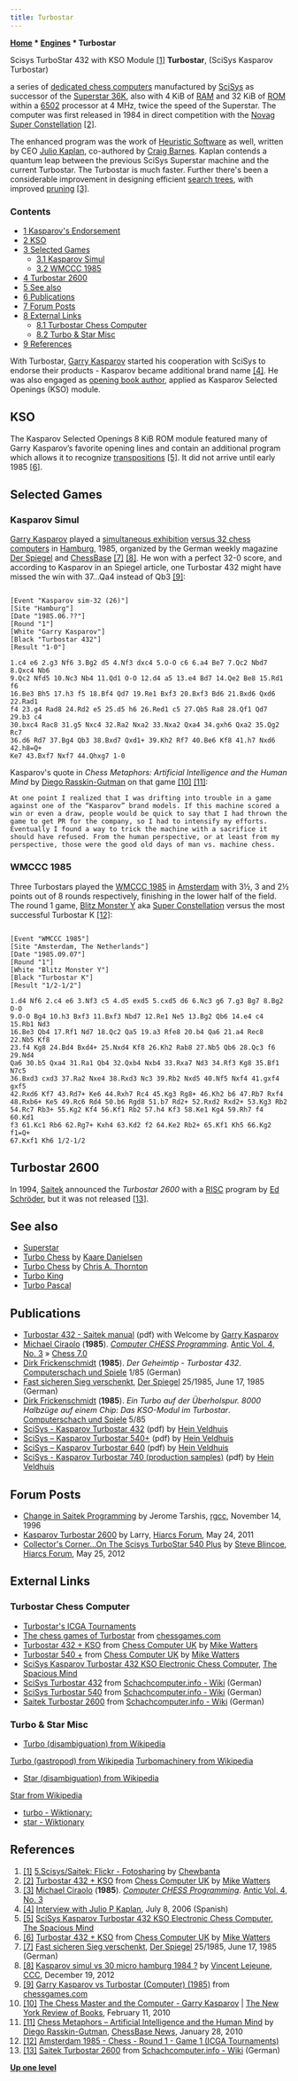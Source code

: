 ```yaml
---
title: Turbostar
---
```

**[Home](Home "Home") \* [Engines](Engines "Engines") \* Turbostar**



 [](http://www.flickr.com/photos/10261668@N05/7248309234/in/set-72157600922172552) Scisys TurboStar 432 with KSO Module <a id="cite-note-1" href="#cite-ref-1">[1]</a> 
**Turbostar**, (SciSys Kasparov Turbostar)  

a series of [dedicated chess computers](Dedicated_Chess_Computers "Dedicated Chess Computers") manufactured by [SciSys](Saitek "Saitek") as successor of the [Superstar 36K](Superstar "Superstar"), also with 4 KiB of [RAM](Memory#RAM "Memory") and 32 KiB of [ROM](Memory#ROM "Memory") within a [6502](6502 "6502") processor at 4 MHz, twice the speed of the Superstar. The computer was first released in 1984 in direct competition with the [Novag](Novag "Novag") [Super Constellation](Super_Constellation "Super Constellation") <a id="cite-note-2" href="#cite-ref-2">[2]</a>.


The enhanced program was the work of [Heuristic Software](Heuristic_Software "Heuristic Software") as well, written by CEO [Julio Kaplan](Julio_Kaplan "Julio Kaplan"), co-authored by [Craig Barnes](Craig_Barnes "Craig Barnes"). Kaplan contends a quantum leap between the previous SciSys Superstar machine and the current Turbostar. The Turbostar is much faster. Further there's been a considerable improvement in designing efficient [search trees](Search_Tree "Search Tree"), with improved [pruning](Pruning "Pruning") <a id="cite-note-3" href="#cite-ref-3">[3]</a>. 



### Contents


* [1 Kasparov's Endorsement](#kasparov.27s-endorsement)
* [2 KSO](#kso)
* [3 Selected Games](#selected-games)
	+ [3.1 Kasparov Simul](#kasparov-simul)
	+ [3.2 WMCCC 1985](#wmccc-1985)
* [4 Turbostar 2600](#turbostar-2600)
* [5 See also](#see-also)
* [6 Publications](#publications)
* [7 Forum Posts](#forum-posts)
* [8 External Links](#external-links)
	+ [8.1 Turbostar Chess Computer](#turbostar-chess-computer)
	+ [8.2 Turbo & Star Misc](#turbo-.26-star-misc)
* [9 References](#references)






With Turbostar, [Garry Kasparov](Garry_Kasparov "Garry Kasparov") started his cooperation with SciSys to endorse their products - Kasparov became additional brand name <a id="cite-note-4" href="#cite-ref-4">[4]</a>. He was also engaged as [opening book author](Category:Opening_Book_Author "Category:Opening Book Author"), applied as Kasparov Selected Openings (KSO) module.



## KSO


The Kasparov Selected Openings 8 KiB ROM module featured many of Garry Kasparov’s favorite opening lines and contain an additional program which allows it to recognize [transpositions](Transposition "Transposition") <a id="cite-note-5" href="#cite-ref-5">[5]</a>. It did not arrive until early 1985 <a id="cite-note-6" href="#cite-ref-6">[6]</a>.




## Selected Games


### Kasparov Simul


[Garry Kasparov](Garry_Kasparov "Garry Kasparov") played a [simultaneous exhibition](https://en.wikipedia.org/wiki/Simultaneous_exhibition) [versus 32 chess computers](Kasparov_Simul_vs_32_Micros_Hamburg_1985 "Kasparov Simul vs 32 Micros Hamburg 1985") in [Hamburg](https://en.wikipedia.org/wiki/Hamburg), 1985, organized by the German weekly magazine [Der Spiegel](https://en.wikipedia.org/wiki/Der_Spiegel) and [ChessBase](ChessBase "ChessBase") <a id="cite-note-7" href="#cite-ref-7">[7]</a> <a id="cite-note-8" href="#cite-ref-8">[8]</a>. He won with a perfect 32-0 score, and according to Kasparov in an Spiegel article, one Turbostar 432 might have missed the win with 37...Qa4 instead of Qb3 <a id="cite-note-9" href="#cite-ref-9">[9]</a>: 




```

[Event "Kasparov sim-32 (26)"]
[Site "Hamburg"]
[Date "1985.06.??"]
[Round "1"]
[White "Garry Kasparov"]
[Black "Turbostar 432"]
[Result "1-0"]

1.c4 e6 2.g3 Nf6 3.Bg2 d5 4.Nf3 dxc4 5.O-O c6 6.a4 Be7 7.Qc2 Nbd7 8.Qxc4 Nb6 
9.Qc2 Nfd5 10.Nc3 Nb4 11.Qd1 O-O 12.d4 a5 13.e4 Bd7 14.Qe2 Be8 15.Rd1 f6 
16.Be3 Bh5 17.h3 f5 18.Bf4 Qd7 19.Re1 Bxf3 20.Bxf3 Bd6 21.Bxd6 Qxd6 22.Rad1 
f4 23.g4 Rad8 24.Rd2 e5 25.d5 h6 26.Red1 c5 27.Qb5 Ra8 28.Qf1 Qd7 29.b3 c4
30.bxc4 Rac8 31.g5 Nxc4 32.Ra2 Nxa2 33.Nxa2 Qxa4 34.gxh6 Qxa2 35.Qg2 Rc7 
36.d6 Rd7 37.Bg4 Qb3 38.Bxd7 Qxd1+ 39.Kh2 Rf7 40.Be6 Kf8 41.h7 Nxd6 42.h8=Q+ 
Ke7 43.Bxf7 Nxf7 44.Qhxg7 1-0

```

Kasparov's quote in *Chess Metaphors: Artificial Intelligence and the Human Mind* by [Diego Rasskin-Gutman](index.php?title=Diego_Rasskin-Gutman&action=edit&redlink=1 "Diego Rasskin-Gutman (page does not exist)") on that game <a id="cite-note-10" href="#cite-ref-10">[10]</a> <a id="cite-note-11" href="#cite-ref-11">[11]</a>:




```
At one point I realized that I was drifting into trouble in a game against one of the “Kasparov” brand models. If this machine scored a win or even a draw, people would be quick to say that I had thrown the game to get PR for the company, so I had to intensify my efforts. Eventually I found a way to trick the machine with a sacrifice it should have refused. From the human perspective, or at least from my perspective, those were the good old days of man vs. machine chess. 

```

### WMCCC 1985


Three Turbostars played the [WMCCC 1985](WMCCC_1985 "WMCCC 1985") in [Amsterdam](https://en.wikipedia.org/wiki/Amsterdam) with 3½, 3 and 2½ points out of 8 rounds respectively, finishing in the lower half of the field. The round 1 game, [Blitz Monster Y](Blitz_Monster "Blitz Monster") aka [Super Constellation](Super_Constellation "Super Constellation") versus the most successful Turbostar K <a id="cite-note-12" href="#cite-ref-12">[12]</a>:




```

[Event "WMCCC 1985"]
[Site "Amsterdam, The Netherlands"]
[Date "1985.09.07"]
[Round "1"]
[White "Blitz Monster Y"]
[Black "Turbostar K"]
[Result "1/2-1/2"]

1.d4 Nf6 2.c4 e6 3.Nf3 c5 4.d5 exd5 5.cxd5 d6 6.Nc3 g6 7.g3 Bg7 8.Bg2 O-O 
9.O-O Bg4 10.h3 Bxf3 11.Bxf3 Nbd7 12.Re1 Ne5 13.Bg2 Qb6 14.e4 c4 15.Rb1 Nd3 
16.Be3 Qb4 17.Rf1 Nd7 18.Qc2 Qa5 19.a3 Rfe8 20.b4 Qa6 21.a4 Rec8 22.Nb5 Kf8 
23.f4 Kg8 24.Bd4 Bxd4+ 25.Nxd4 Kf8 26.Kh2 Rab8 27.Nb5 Qb6 28.Qc3 f6 29.Nd4 
Qa6 30.b5 Qxa4 31.Ra1 Qb4 32.Qxb4 Nxb4 33.Rxa7 Nd3 34.Rf3 Kg8 35.Bf1 N7c5 
36.Bxd3 cxd3 37.Ra2 Nxe4 38.Rxd3 Nc3 39.Rb2 Nxd5 40.Nf5 Nxf4 41.gxf4 gxf5 
42.Rxd6 Kf7 43.Rd7+ Ke6 44.Rxh7 Rc4 45.Kg3 Rg8+ 46.Kh2 b6 47.Rb7 Rxf4 
48.Rxb6+ Ke5 49.Rc6 Rd4 50.b6 Rgd8 51.b7 Rd2+ 52.Rxd2 Rxd2+ 53.Kg3 Rb2 
54.Rc7 Rb3+ 55.Kg2 Kf4 56.Kf1 Rb2 57.h4 Kf3 58.Ke1 Kg4 59.Rh7 f4 60.Kd1
f3 61.Kc1 Rb6 62.Rg7+ Kxh4 63.Kd2 f2 64.Ke2 Rb2+ 65.Kf1 Kh5 66.Kg2 f1=Q+ 
67.Kxf1 Kh6 1/2-1/2 

```

## Turbostar 2600


In 1994, [Saitek](Saitek "Saitek") announced the *Turbostar 2600* with a [RISC](https://en.wikipedia.org/wiki/Reduced_instruction_set_computing) program by [Ed Schröder](Ed_Schroder "Ed Schroder"), but it was not released <a id="cite-note-13" href="#cite-ref-13">[13]</a>.



## See also


* [Superstar](Superstar "Superstar")
* [Turbo Chess](Turbo_Chess "Turbo Chess") by [Kaare Danielsen](Kaare_Danielsen "Kaare Danielsen")
* [Turbo Chess](Turbo_Chess_(GB) "Turbo Chess (GB)") by [Chris A. Thornton](Chris_A._Thornton "Chris A. Thornton")
* [Turbo King](index.php?title=Turbo_King&action=edit&redlink=1 "Turbo King (page does not exist)")
* [Turbo Pascal](Pascal#TurboPascal "Pascal")


## Publications


* [Turbostar 432 - Saitek manual](http://www.saitek.com/manuals/turbostar432.pdf) (pdf) with Welcome by [Garry Kasparov](https://en.wikipedia.org/wiki/Garry_Kasparov)
* [Michael Ciraolo](http://www.atarimagazines.com/index/index.php?author=Michael+Ciraolo&mag=antic) (**1985**). *[Computer CHESS Programming](http://www.atarimagazines.com/v4n3/ComputerChess.html)*. [Antic Vol. 4, No. 3](http://www.atarimagazines.com/index/index.php?issue=v4n3) » [Chess 7.0](Chess_7.0 "Chess 7.0")
* [Dirk Frickenschmidt](Dirk_Frickenschmidt "Dirk Frickenschmidt") (**1985**). *Der Geheimtip - Turbostar 432*. [Computerschach und Spiele](Computerschach_und_Spiele "Computerschach und Spiele") 1/85 (German)
* [Fast sicheren Sieg verschenkt](http://www.spiegel.de/spiegel/print/d-13514816.html), [Der Spiegel](https://en.wikipedia.org/wiki/Der_Spiegel) 25/1985, June 17, 1985 (German)
* [Dirk Frickenschmidt](Dirk_Frickenschmidt "Dirk Frickenschmidt") (**1985**). *Ein Turbo auf der Überholspur. 8000 Halbzüge auf einem Chip: Das KSO-Modul im Turbostar*. [Computerschach und Spiele](Computerschach_und_Spiele "Computerschach und Spiele") 5/85
* [SciSys - Kasparov Turbostar 432](http://www.schaakcomputers.nl/hein_veldhuis/database/files/02-1985%20%5BE-0301%5D%20SciSys%20-%20Kasparov%20Turbostar%20432.pdf) (pdf) by [Hein Veldhuis](Hein_Veldhuis "Hein Veldhuis")
* [SciSys – Kasparov Turbostar 540+](http://www.schaakcomputers.nl/hein_veldhuis/database/files/10-1986%20%5BA-6144%5D%20SciSys%20-%20Kasparov%20Turbostar%20540+.pdf) (pdf) by [Hein Veldhuis](Hein_Veldhuis "Hein Veldhuis")
* [SciSys – Kasparov Turbostar 640](http://www.schaakcomputers.nl/hein_veldhuis/database/files/11-1986%20%5BA-6153%5D%20SciSys%20-%20Kasparov%20Turbostar%20640.pdf) (pdf) by [Hein Veldhuis](Hein_Veldhuis "Hein Veldhuis")
* [SciSys - Kasparov Turbostar 740 (production samples)](http://www.schaakcomputers.nl/hein_veldhuis/database/files/12-1986%20%5BA-6156%5D%20SciSys%20-%20Kasparov%20Turbostar%20740%20production%20samples.pdf) (pdf) by [Hein Veldhuis](Hein_Veldhuis "Hein Veldhuis")


## Forum Posts


* [Change in Saitek Programming](http://groups.google.com/group/rec.games.chess.computer/browse_frm/thread/f09918d6e1aa0ee6) by Jerome Tarshis, [rgcc](Computer_Chess_Forums "Computer Chess Forums"), November 14, 1996
* [Kasparov Turbostar 2600](http://www.hiarcs.net/forums/viewtopic.php?t=4171&sid=0c7f70c92feb08be5b46af0b18a28f68) by Larry, [Hiarcs Forum](Computer_Chess_Forums "Computer Chess Forums"), May 24, 2011
* [Collector's Corner...On The Scisys TurboStar 540 Plus](http://www.hiarcs.net/forums/viewtopic.php?t=4835&sid=6e7b99ee07a1ab623fa8a17569d2e4a6) by [Steve Blincoe](Steve_Blincoe "Steve Blincoe"), [Hiarcs Forum](Computer_Chess_Forums "Computer Chess Forums"), May 25, 2012


## External Links


### Turbostar Chess Computer


* [Turbostar's ICGA Tournaments](https://www.game-ai-forum.org/icga-tournaments/program.php?id=493)
* [The chess games of Turbostar](http://www.chessgames.com/perl/chessplayer?pid=29798) from [chessgames.com](http://www.chessgames.com/index.html)
* [Turbostar 432 + KSO](http://www.chesscomputeruk.com/html/turbostar_432___kso.html) from [Chess Computer UK](http://www.chesscomputeruk.com/index.html) by [Mike Watters](Mike_Watters "Mike Watters")
* [Turbostar 540 +](http://www.chesscomputeruk.com/html/turbostar_540__.html) from [Chess Computer UK](http://www.chesscomputeruk.com/index.html) by [Mike Watters](Mike_Watters "Mike Watters")
* [SciSys Kasparov Turbostar 432 KSO Electronic Chess Computer](http://www.spacious-mind.com/html/turbostar_432_kso.html), [The Spacious Mind](The_Spacious_Mind "The Spacious Mind")
* [SciSys Turbostar 432](http://www.schach-computer.info/wiki/index.php/SciSys_Turbostar_432) from [Schachcomputer.info - Wiki](http://www.schach-computer.info/wiki/index.php/Hauptseite_En) (German)
* [SciSys Turbostar 540](http://www.schach-computer.info/wiki/index.php/SciSys_Turbostar_540) from [Schachcomputer.info - Wiki](http://www.schach-computer.info/wiki/index.php/Hauptseite_En) (German)
* [Saitek Turbostar 2600](http://www.schach-computer.info/wiki/index.php/Saitek_Turbostar_2600) from [Schachcomputer.info - Wiki](http://www.schach-computer.info/wiki/index.php/Hauptseite_En) (German)


### Turbo & Star Misc


* [Turbo (disambiguation) from Wikipedia](https://en.wikipedia.org/wiki/Turbo_%28disambiguation%29)


 [Turbo (gastropod) from Wikipedia](https://en.wikipedia.org/wiki/Turbo_%28gastropod%29)
 [Turbomachinery from Wikipedia](https://en.wikipedia.org/wiki/Turbomachinery)
* [Star (disambiguation) from Wikipedia](https://en.wikipedia.org/wiki/Star_%28disambiguation%29)


 [Star from Wikipedia](https://en.wikipedia.org/wiki/Star)
* [turbo - Wiktionary:](https://en.wiktionary.org/wiki/turbo)
* [star - Wiktionary](https://en.wiktionary.org/wiki/star)


## References


1. <a id="cite-ref-1" href="#cite-note-1">[1]</a> [5.Scisys/Saitek: Flickr - Fotosharing](http://www.flickr.com/photos/10261668@N05/sets/72157600922172552/) by [Chewbanta](Steve_Blincoe "Steve Blincoe")
2. <a id="cite-ref-2" href="#cite-note-2">[2]</a> [Turbostar 432 + KSO](http://www.chesscomputeruk.com/html/turbostar_432___kso.html) from [Chess Computer UK](http://www.chesscomputeruk.com/index.html) by [Mike Watters](Mike_Watters "Mike Watters")
3. <a id="cite-ref-3" href="#cite-note-3">[3]</a> [Michael Ciraolo](http://www.atarimagazines.com/index/index.php?author=Michael+Ciraolo&mag=antic) (**1985**). *[Computer CHESS Programming](http://www.atarimagazines.com/v4n3/ComputerChess.html)*. [Antic Vol. 4, No. 3](http://www.atarimagazines.com/index/index.php?issue=v4n3)
4. <a id="cite-ref-4" href="#cite-note-4">[4]</a> [Interview with Julio P Kaplan](http://www.p4r.org.ar/biografias/kaplan.htm), July 8, 2006 (Spanish)
5. <a id="cite-ref-5" href="#cite-note-5">[5]</a> [SciSys Kasparov Turbostar 432 KSO Electronic Chess Computer](http://www.spacious-mind.com/html/turbostar_432_kso.html), [The Spacious Mind](The_Spacious_Mind "The Spacious Mind")
6. <a id="cite-ref-6" href="#cite-note-6">[6]</a> [Turbostar 432 + KSO](http://www.chesscomputeruk.com/html/turbostar_432___kso.html) from [Chess Computer UK](http://www.chesscomputeruk.com/index.html) by [Mike Watters](Mike_Watters "Mike Watters")
7. <a id="cite-ref-7" href="#cite-note-7">[7]</a> [Fast sicheren Sieg verschenkt](http://www.spiegel.de/spiegel/print/d-13514816.html), [Der Spiegel](https://en.wikipedia.org/wiki/Der_Spiegel) 25/1985, June 17, 1985 (German)
8. <a id="cite-ref-8" href="#cite-note-8">[8]</a> [Kasparov simul vs 30 micro hamburg 1984 ?](http://www.talkchess.com/forum/viewtopic.php?t=46497) by [Vincent Lejeune](index.php?title=Vincent_Lejeune&action=edit&redlink=1 "Vincent Lejeune (page does not exist)"), [CCC](CCC "CCC"), December 19, 2012
9. <a id="cite-ref-9" href="#cite-note-9">[9]</a> [Garry Kasparov vs Turbostar (Computer) (1985)](http://www.chessgames.com/perl/chessgame?gid=1070151) from [chessgames.com](http://www.chessgames.com/index.html)
10. <a id="cite-ref-10" href="#cite-note-10">[10]</a> [The Chess Master and the Computer - Garry Kasparov](http://www.nybooks.com/articles/archives/2010/feb/11/the-chess-master-and-the-computer/) | [The New York Review of Books](https://en.wikipedia.org/wiki/The_New_York_Review_of_Books), February 11, 2010
11. <a id="cite-ref-11" href="#cite-note-11">[11]</a> [Chess Metaphors – Artificial Intelligence and the Human Mind](http://en.chessbase.com/post/che-metaphors-artificial-intelligence-and-the-human-mind) by [Diego Rasskin-Gutman](index.php?title=Diego_Rasskin-Gutman&action=edit&redlink=1 "Diego Rasskin-Gutman (page does not exist)"), [ChessBase News](ChessBase "ChessBase"), January 28, 2010
12. <a id="cite-ref-12" href="#cite-note-12">[12]</a> [Amsterdam 1985 - Chess - Round 1 - Game 1 (ICGA Tournaments)](https://www.game-ai-forum.org/icga-tournaments/round.php?tournament=63&round=1&id=1)
13. <a id="cite-ref-13" href="#cite-note-13">[13]</a> [Saitek Turbostar 2600](http://www.schach-computer.info/wiki/index.php/Saitek_Turbostar_2600) from [Schachcomputer.info - Wiki](http://www.schach-computer.info/wiki/index.php/Hauptseite_En) (German)

**[Up one level](Engines "Engines")**







 
